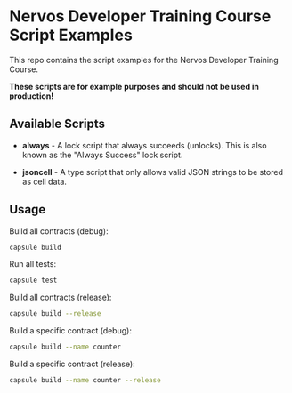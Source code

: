# Nervos Developer Training Course Script Examples

This repo contains the script examples for the Nervos Developer Training Course.

**These scripts are for example purposes and should not be used in production!**

## Available Scripts

* **always** - A lock script that always succeeds (unlocks). This is also known as the "Always Success" lock script.

* **jsoncell** - A type script that only allows valid JSON strings to be stored as cell data.

## Usage

Build all contracts (debug):

``` sh
capsule build
```

Run all tests:

``` sh
capsule test
```

Build all contracts (release):

``` sh
capsule build --release
```

Build a specific contract (debug):

``` sh
capsule build --name counter
```

Build a specific contract (release):

``` sh
capsule build --name counter --release
```
